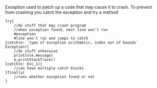 Exception used to patch up a code that may cause it to crash. To prevent from crashing you catch the exception and try a method

```
try{
    //do stuff that may crash program
    //when exception found, next line won't run
    #exception
    #line won't run and jumps to catch
}catch(e: `type of exception arithmetic, index out of bounds` Exception){
    //do stuff otherwise
    println(e.message)
    e.printStackTrace()
}catch(e: Exc_1){
    //can have multiple catch blocks
}finally{
    //runs whether exception found or not
}
```